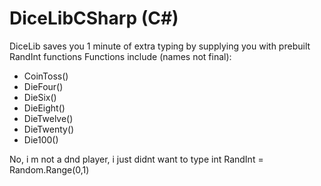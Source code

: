 # DiceLibCSharp (C#)
DiceLib saves you 1 minute of extra typing by supplying you with prebuilt RandInt functions
Functions include (names not final):
- CoinToss()
- DieFour()
- DieSix()
- DieEight()
- DieTwelve()
- DieTwenty()
- Die100()

No, i m not a dnd player, i just didnt want to type int RandInt = Random.Range(0,1)
